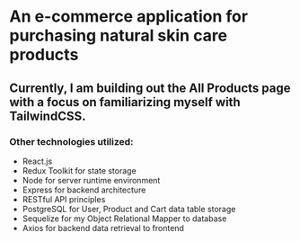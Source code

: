 # An e-commerce application for purchasing natural skin care products

## Currently, I am building out the All Products page with a focus on familiarizing myself with TailwindCSS.

### Other technologies utilized:
+ React.js
+ Redux Toolkit for state storage
+ Node for server runtime environment
+ Express for backend architecture
+ RESTful API principles
+ PostgreSQL for User, Product and Cart data table storage
+ Sequelize for my Object Relational Mapper to database
+ Axios for backend data retrieval to frontend


